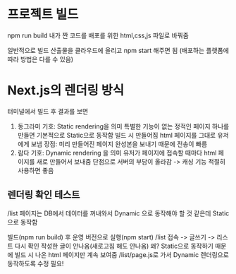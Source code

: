 # 프로젝트 빌드
npm run build
내가 짠 코드를 배포를 위한 html,css,js 파일로 바꿔줌

일반적으로 빌드 산출물을 클라우드에 올리고 npm start 해주면 됨
(배포하는 플랫폼에 따라 방법은 다를 수 있음)

# Next.js의 렌더링 방식
터미널에서 빌드 후 결과를 보면
1) 동그라미 기호: Static rendering을 의미
특별한 기능이 없는 정적인 페이지 하나를 만들면 기본적으로 Static으로 동작함
빌드 시 만들어짐 html 페이지를 그대로 유저에게 보냄
장점: 미리 만들어진 페이지 완성본을 보내기 때문에 전송이 빠름
2) 람다 기호: Dynamic rendering 을 의미
유저가 페이지에 접속할 때마다 html 페이지를 새로 만들어서 보내줌
단점으로 서버의 부담이 올라감 -> 캐싱 기능 적절히 사용하면 좋음

## 렌더링 확인 테스트
/list 페이지는 DB에서 데이터를 꺼내와서 Dynamic 으로 동작해야 할 것 같은데 Static으로 동작함

빌드(npm run build) 후 운영 버전으로 실행(npm start)
/list 접속 -> 글쓰기 -> 리스트 다시 확인
작성한 글이 안나옴(새로고침 해도 안나옴)
왜? Static으로 동작하기 때문에 빌드 시 나온 html 페이지만 계속 보여줌
/list/page.js로 가서 Dynamic 렌더링으로 동작하도록 수정 필요!